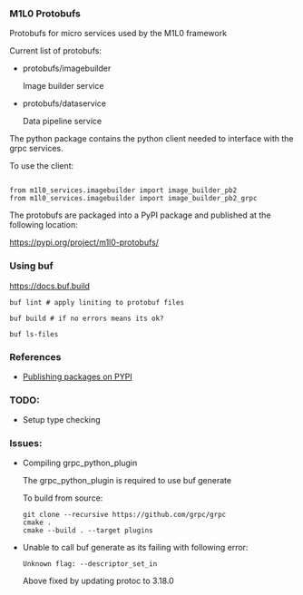 ### M1L0 Protobufs

Protobufs for micro services used by the M1L0 framework

Current list of protobufs:

* protobufs/imagebuilder

  Image builder service

* protobufs/dataservice

  Data pipeline service


The python package contains the python client needed to interface with the grpc services.

To use the client:
```

from m1l0_services.imagebuilder import image_builder_pb2
from m1l0_services.imagebuilder import image_builder_pb2_grpc

```

The protobufs are packaged into a PyPI package and published at the following location:

https://pypi.org/project/m1l0-protobufs/


### Using buf

https://docs.buf.build

```
buf lint # apply liniting to protobuf files

buf build # if no errors means its ok?

buf ls-files

```


### References

* [Publishing packages on PYPI](https://packaging.python.org/tutorials/packaging-projects/)


### TODO:

* Setup type checking


### Issues:

* Compiling grpc_python_plugin

  The grpc_python_plugin is required to use buf generate

  To build from source:
  ```
  git clone --recursive https://github.com/grpc/grpc
  cmake .
  cmake --build . --target plugins
  ```

* Unable to call buf generate as its failing with following error:
  ```
  Unknown flag: --descriptor_set_in
  ```

  Above fixed by updating protoc to 3.18.0